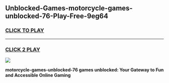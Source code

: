 
## Unblocked-Games-motorcycle-games-unblocked-76-Play-Free-9eg64
<h3>
<a href="https://premium76.site?title=motorcycle-games-unblocked-76&ref=09A">CLICK TO PLAY</a></h3>
<hr>

<h3>
<a href="https://premium76.site?title=motorcycle-games-unblocked-76&ref=09A">CLICK 2 PLAY</a>
  
</h3>

<a href="https://premium76.site?title=motorcycle-games-unblocked-76&ref=09A"><img src="https://clearcache.store/games.png"></a>


**motorcycle-games-unblocked-76 games unblocked: Your Gateway to Fun and Accessible Online Gaming**
